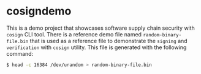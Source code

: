 # cosigndemo

This is a demo project that showcases software supply chain security with `cosign` CLI tool. There is a reference demo file named `random-binary-file.bin` that is used as a reference file to demonstrate the `signing` and `verification` with `cosign` utility. This file is generated with the following command:

```bash
$ head -c 16384 /dev/urandom > random-binary-file.bin
```
